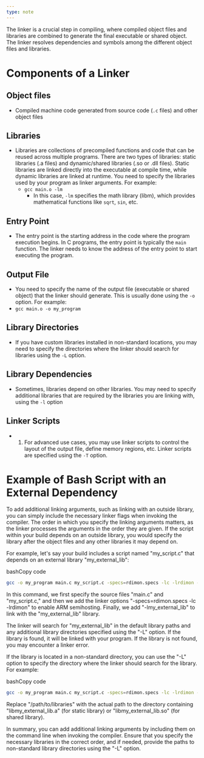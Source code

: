 ```yaml
---
type: note
---
```

The linker is a crucial step in compiling, where compiled object files and libraries are combined to generate the final executable or shared object. The linker resolves dependencies and symbols among the different object files and libraries. 


# Components of a Linker
## Object files
- Compiled machine code generated from source code (`.c` files) and other object files 
## Libraries
- Libraries are collections of precompiled functions and code that can be reused across multiple programs. There are two types of libraries: static libraries (.a files) and dynamic/shared libraries (.so or .dll files). Static libraries are linked directly into the executable at compile time, while dynamic libraries are linked at runtime. You need to specify the libraries used by your program as linker arguments. For example:
	- `gcc main.o -lm`
		- In this case, `-lm` specifies the math library (libm), which provides mathematical functions like `sqrt`, `sin`, etc.
## Entry Point
- The entry point is the starting address in the code where the program execution begins. In C programs, the entry point is typically the `main` function. The linker needs to know the address of the entry point to start executing the program.
## Output File
- You need to specify the name of the output file (executable or shared object) that the linker should generate. This is usually done using the `-o` option. For example:
- `gcc main.o -o my_program`
## Library Directories
- If you have custom libraries installed in non-standard locations, you may need to specify the directories where the linker should search for libraries using the `-L` option.
## Library Dependencies
- Sometimes, libraries depend on other libraries. You may need to specify additional libraries that are required by the libraries you are linking with, using the `-l` option
## Linker Scripts
- 1. For advanced use cases, you may use linker scripts to control the layout of the output file, define memory regions, etc. Linker scripts are specified using the `-T` option.

# Example of Bash Script with an External Dependency
To add additional linking arguments, such as linking with an outside library, you can simply include the necessary linker flags when invoking the compiler. The order in which you specify the linking arguments matters, as the linker processes the arguments in the order they are given. If the script within your build depends on an outside library, you would specify the library after the object files and any other libraries it may depend on.

For example, let's say your build includes a script named "my_script.c" that depends on an external library "my_external_lib":

bashCopy code

```bash
gcc -o my_program main.c my_script.c -specs=rdimon.specs -lc -lrdimon -lmy_external_lib

```

In this command, we first specify the source files "main.c" and "my_script.c," and then we add the linker options "-specs=rdimon.specs -lc -lrdimon" to enable ARM semihosting. Finally, we add "-lmy_external_lib" to link with the "my_external_lib" library.

The linker will search for "my_external_lib" in the default library paths and any additional library directories specified using the "-L" option. If the library is found, it will be linked with your program. If the library is not found, you may encounter a linker error.

If the library is located in a non-standard directory, you can use the "-L" option to specify the directory where the linker should search for the library. For example:

bashCopy code

```bash
gcc -o my_program main.c my_script.c -specs=rdimon.specs -lc -lrdimon -L/path/to/libraries -lmy_external_lib`
```

Replace "/path/to/libraries" with the actual path to the directory containing "libmy_external_lib.a" (for static library) or "libmy_external_lib.so" (for shared library).

In summary, you can add additional linking arguments by including them on the command line when invoking the compiler. Ensure that you specify the necessary libraries in the correct order, and if needed, provide the paths to non-standard library directories using the "-L" option.